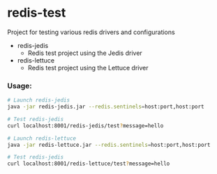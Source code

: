 # redis-test
Project for testing various redis drivers and configurations

- redis-jedis
    - Redis test project using the Jedis driver
- redis-lettuce
    - Redis test project using the Lettuce driver


### Usage:

```bash
# Launch redis-jedis
java -jar redis-jedis.jar --redis.sentinels=host:port,host:port

# Test redis-jedis
curl localhost:8001/redis-jedis/test?message=hello

# Launch redis-lettuce
java -jar redis-lettuce.jar --redis.sentinels=host:port,host:port

# Test redis-jedis
curl localhost:8001/redis-lettuce/test?message=hello